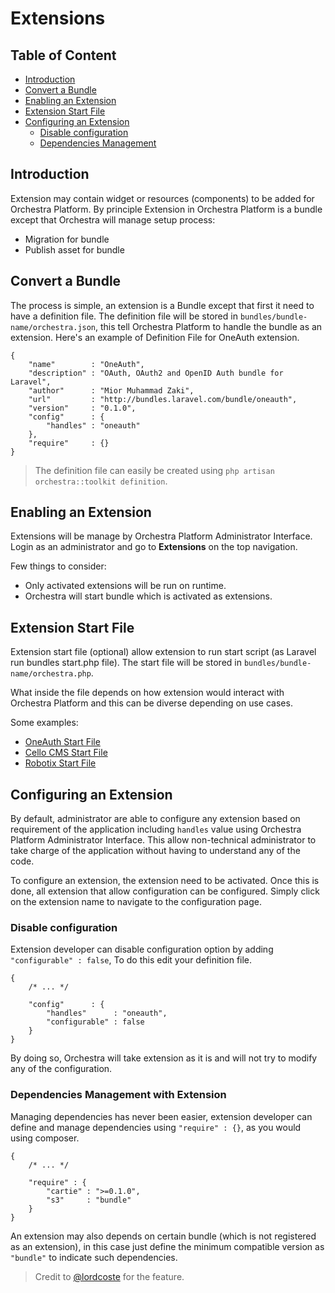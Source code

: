 # Extensions

## Table of Content
- [Introduction](#introduction)
- [Convert a Bundle](#convert-to-extension)
- [Enabling an Extension](#enable-extension)
- [Extension Start File](#start-file)
- [Configuring an Extension](#configure-extension)
	- [Disable configuration](#disable-configure-extension)
	- [Dependencies Management](#dependency-extension)

<a name="introduction"></a>
## Introduction

Extension may contain widget or resources (components) to be added for Orchestra Platform. By principle Extension in Orchestra Platform is a bundle except that Orchestra will manage setup process:

- Migration for bundle
- Publish asset for bundle

<a name="convert-to-extension"></a>
## Convert a Bundle

The process is simple, an extension is a Bundle except that first it need to have a definition file. The definition file will be stored in `bundles/bundle-name/orchestra.json`, this tell Orchestra Platform to handle the bundle as an extension. Here's an example of Definition File for OneAuth extension.

	{
		"name"        : "OneAuth",
		"description" : "OAuth, OAuth2 and OpenID Auth bundle for Laravel",
		"author"      : "Mior Muhammad Zaki",
		"url"         : "http://bundles.laravel.com/bundle/oneauth",
		"version"     : "0.1.0",
		"config"      : {
			"handles" : "oneauth"
		},
		"require"     : {}
	}

> The definition file can easily be created using `php artisan orchestra::toolkit definition`.

<a name="enable-extension"></a>
## Enabling an Extension

Extensions will be manage by Orchestra Platform Administrator Interface. Login as an 
administrator and go to **Extensions** on the top navigation.

Few things to consider:

- Only activated extensions will be run on runtime.
- Orchestra will start bundle which is activated as extensions.

<a name="start-file"></a>
## Extension Start File

Extension start file (optional) allow extension to run start script (as Laravel run bundles start.php file). The start file will be stored in `bundles/bundle-name/orchestra.php`. 

What inside the file depends on how extension would interact with Orchestra Platform and this can be diverse depending on use cases.

Some examples:

- [OneAuth Start File](https://github.com/codenitive/laravel-oneauth/blob/master/orchestra.php)
- [Cello CMS Start File](https://github.com/orchestral/cello/blob/master/orchestra.php)
- [Robotix Start File](https://github.com/orchestral/robotix/blob/master/orchestra.php)

<a name="configure-extension"></a>
## Configuring an Extension

By default, administrator are able to configure any extension based on requirement of the application including `handles` value using Orchestra Platform Administrator Interface. This allow non-technical administrator to take charge of the application without having to understand any of the code.

To configure an extension, the extension need to be activated. Once this is done, all extension that allow configuration can be configured. Simply click on the extension name to navigate to the configuration page.

<a name="disable-configure-extension"></a>
### Disable configuration

Extension developer can disable configuration option by adding `"configurable" : false`, To do this edit your definition file.

	{
		/* ... */

		"config"      : {
			"handles"      : "oneauth",
			"configurable" : false
		}
	}

By doing so, Orchestra will take extension as it is and will not try to modify any of the configuration.

<a name="dependency-extension"></a>
### Dependencies Management with Extension

Managing dependencies has never been easier, extension developer can define and manage dependencies using `"require" : {}`, as you would using composer.

	{
		/* ... */

		"require" : {
			"cartie" : ">=0.1.0",
			"s3"     : "bundle"
		}
	}

An extension may also depends on certain bundle (which is not registered as an extension), in this case just define the minimum compatible version as `"bundle"` to indicate such dependencies.

> Credit to [@lordcoste](http://github.com/lordcoste) for the feature.

